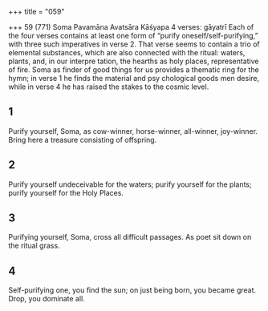 +++
title = "059"

+++
59 (771) Soma Pavamāna
Avatsāra Kāśyapa
4 verses: gāyatrī
Each of the four verses contains at least one form of “purify oneself/self-purifying,”  with three such imperatives in verse 2. That verse seems to contain a trio of elemental  substances, which are also connected with the ritual: waters, plants, and, in our interpre tation, the hearths as holy places, representative of fire. Soma as finder of good things  for us provides a thematic ring for the hymn; in verse 1 he finds the material and psy chological goods men desire, while in verse 4 he has raised the stakes to the cosmic level.
## 1
Purify yourself, Soma, as cow-winner, horse-winner, all-winner,
joy-winner.
Bring here a treasure consisting of offspring.
## 2
Purify yourself undeceivable for the waters; purify yourself for the plants; purify yourself for the Holy Places.
## 3
Purifying yourself, Soma, cross all difficult passages.
As poet sit down on the ritual grass.
## 4
Self-purifying one, you find the sun; on just being born, you became great. Drop, you dominate all.